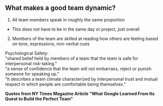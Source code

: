 ## What makes a good team dynamic?

1. All team members speak in roughly the same proportion
  - This does not have to be in the same day or project, just overall
2. Members of the team are skilled at reading how others are feeling based on tone, expressions, non-verbal cues

Psychological Safety:  
"shared belief held by members of a team that the team is safe for interpersonal risk-taking."  
"a sense of confidence that the team will not embarrass, reject or punish someone for speaking up."  
"It describes a team climate characterized by interpersonal trust and mutual respect in which people are comfortable being themselves."

**Quotes from NY Times Magazine Article "What Google Learned From Its Quest to Build the Perfect Team"**
